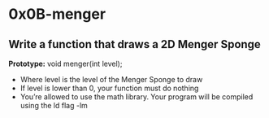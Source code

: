 # 0x0B-menger

## Write a function that draws a 2D Menger Sponge

**Prototype:** void menger(int level);
- Where level is the level of the Menger Sponge to draw
- If level is lower than 0, your function must do nothing
- You’re allowed to use the math library. Your program will be compiled using the ld flag -lm